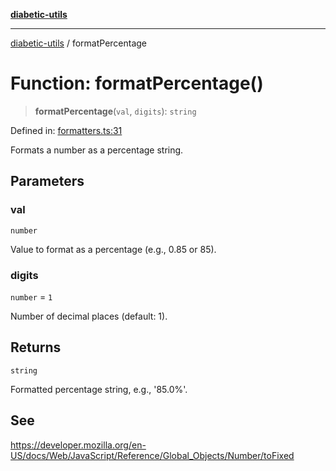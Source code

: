 [**diabetic-utils**](../README.md)

***

[diabetic-utils](../globals.md) / formatPercentage

# Function: formatPercentage()

> **formatPercentage**(`val`, `digits`): `string`

Defined in: [formatters.ts:31](https://github.com/marklearst/diabetic-utils/blob/eb1ce0a8bb58eaa6c7bbfdb97ff24106b8893a34/src/formatters.ts#L31)

Formats a number as a percentage string.

## Parameters

### val

`number`

Value to format as a percentage (e.g., 0.85 or 85).

### digits

`number` = `1`

Number of decimal places (default: 1).

## Returns

`string`

Formatted percentage string, e.g., '85.0%'.

## See

https://developer.mozilla.org/en-US/docs/Web/JavaScript/Reference/Global_Objects/Number/toFixed
